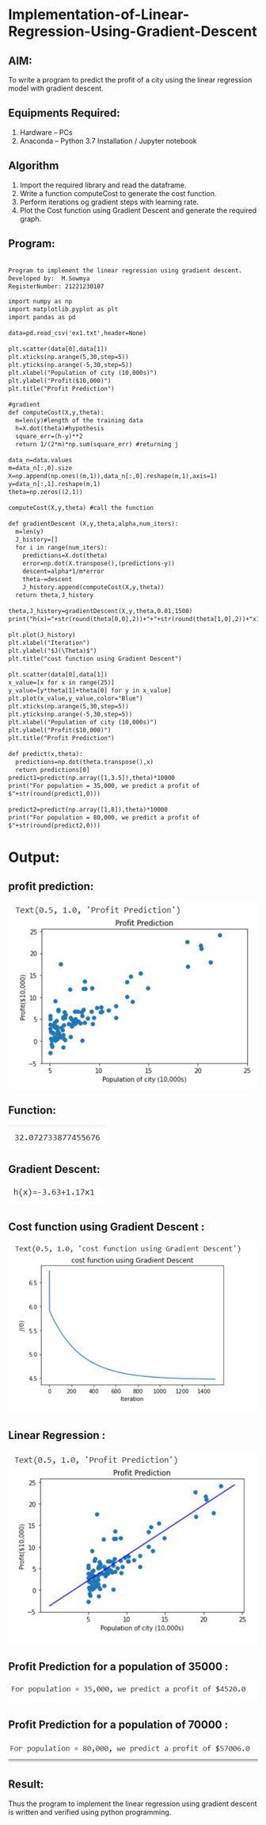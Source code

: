 # Implementation-of-Linear-Regression-Using-Gradient-Descent

## AIM:
To write a program to predict the profit of a city using the linear regression model with gradient descent.

## Equipments Required:
1. Hardware – PCs
2. Anaconda – Python 3.7 Installation / Jupyter notebook

## Algorithm
1. Import the required library and read the dataframe.
2. Write a function computeCost to generate the cost    function.
3. Perform iterations og gradient steps with learning rate.
4. Plot the Cost function using Gradient Descent and generate the required graph. 

## Program:
```

Program to implement the linear regression using gradient descent.
Developed by:  M.Sowmya
RegisterNumber: 21221230107
```
```
import numpy as np
import matplotlib.pyplot as plt
import pandas as pd

data=pd.read_csv('ex1.txt',header=None)

plt.scatter(data[0],data[1])
plt.xticks(np.arange(5,30,step=5))
plt.yticks(np.arange(-5,30,step=5))
plt.xlabel("Population of city (10,000s)")
plt.ylabel("Profit($10,000)")
plt.title("Profit Prediction")

#gradient
def computeCost(X,y,theta):
  m=len(y)#length of the training data
  h=X.dot(theta)#hypothesis
  square_err=(h-y)**2
  return 1/(2*m)*np.sum(square_err) #returning j

data_n=data.values
m=data_n[:,0].size
X=np.append(np.ones((m,1)),data_n[:,0].reshape(m,1),axis=1)
y=data_n[:,1].reshape(m,1)
theta=np.zeros((2,1))

computeCost(X,y,theta) #call the function

def gradientDescent (X,y,theta,alpha,num_iters):
  m=len(y)
  J_history=[]
  for i in range(num_iters):
    predictions=X.dot(theta)
    error=np.dot(X.transpose(),(predictions-y))
    descent=alpha*1/m*error
    theta-=descent
    J_history.append(computeCost(X,y,theta))
  return theta,J_history
  
theta,J_history=gradientDescent(X,y,theta,0.01,1500)
print("h(x)="+str(round(theta[0,0],2))+"+"+str(round(theta[1,0],2))+"x1")

plt.plot(J_history)
plt.xlabel("Iteration")
plt.ylabel("$J(\Theta)$")
plt.title("cost function using Gradient Descent")

plt.scatter(data[0],data[1])
x_value=[x for x in range(25)]
y_value=[y*theta[1]+theta[0] for y in x_value]
plt.plot(x_value,y_value,color="Blue")
plt.xticks(np.arange(5,30,step=5))
plt.yticks(np.arange(-5,30,step=5))
plt.xlabel("Population of city (10,000s)")
plt.ylabel("Profit($10,000)")
plt.title("Profit Prediction")

def predict(x,theta):
  predictions=np.dot(theta.transpose(),x)
  return predictions[0]
predict1=predict(np.array([1,3.5]),theta)*10000
print("For population = 35,000, we predict a profit of $"+str(round(predict1,0)))

predict2=predict(np.array([1,8]),theta)*10000
print("For population = 80,000, we predict a profit of $"+str(round(predict2,0)))
```



# Output:
## profit prediction:
![output](./ml3.1.PNG)
## Function:
![output](./ml3.2.PNG)
## Gradient Descent:
![output](./ml3.4.PNG)
## Cost function using Gradient Descent :
![output](./ml3.5.PNG)
## Linear Regression :
![output](./ml3.6.PNG)
## Profit Prediction for a population of 35000 :
![output](./ml3.7.PNG)
## Profit Prediction for a population of 70000 :
![output](./ml3.8.PNG)

## Result:
Thus the program to implement the linear regression using gradient descent is written and verified using python programming.
